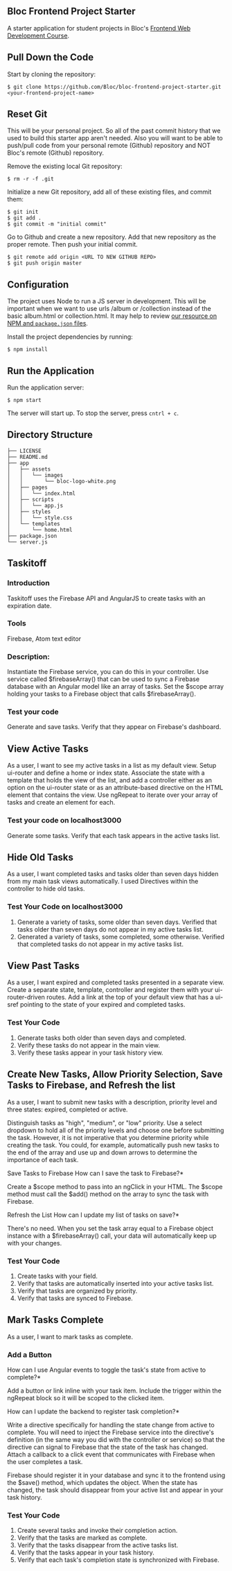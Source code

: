 ## Bloc Frontend Project Starter

A starter application for student projects in Bloc's [Frontend Web Development Course](https://www.bloc.io/frontend-development-bootcamp).

## Pull Down the Code

Start by cloning the repository:

```
$ git clone https://github.com/Bloc/bloc-frontend-project-starter.git <your-frontend-project-name>
```

## Reset Git

This will be your personal project. So all of the past commit history that we used to build this starter app aren't needed. Also you will want to be able to push/pull code from your personal remote (Github) repository and NOT Bloc's remote (Github) repository.

Remove the existing local Git repository:

```
$ rm -r -f .git
```

Initialize a new Git repository, add all of these existing files, and commit them:

```
$ git init
$ git add .
$ git commit -m "initial commit"
```

Go to Github and create a new repository. Add that new repository as the proper remote. Then push your initial commit.

```
$ git remote add origin <URL TO NEW GITHUB REPO>
$ git push origin master
```

## Configuration

The project uses Node to run a JS server in development. This will be important when we want to use urls /album or /collection instead of the basic album.html or collection.html. It may  help to review [our resource on NPM and `package.json` files](https://www.bloc.io/resources/npm-and-package-json).

Install the project dependencies by running:

```
$ npm install
```

## Run the Application

Run the application server:

```
$ npm start
```

The server will start up. To stop the server, press `cntrl + c`.


## Directory Structure

```
├── LICENSE
├── README.md
├── app
│   ├── assets
│   │   └── images
│   │       └── bloc-logo-white.png
│   ├── pages
│   │   └── index.html
│   ├── scripts
│   │   └── app.js
│   ├── styles
│   │   └── style.css
│   └── templates
│       └── home.html
├── package.json
└── server.js
```

## Taskitoff

### Introduction
Taskitoff uses the Firebase API and AngularJS to create tasks with an expiration date.

### Tools
Firebase, Atom text editor

### Description:
Instantiate the Firebase service, you can do this in your controller. Use service called $firebaseArray() that can be used to sync a Firebase database with an Angular model like an array of tasks. Set the $scope array holding your tasks to a Firebase object that calls $firebaseArray().

### Test your code
Generate and save tasks. Verify that they appear on Firebase's dashboard.

## View Active Tasks
As a user, I want to see my active tasks in a list as my default view.  Setup ui-router and define a home or index state. Associate the state with a template that holds the view of the list, and add a controller either as an option on the ui-router state or as an attribute-based directive on the HTML element that contains the view.  Use ngRepeat to iterate over your array of tasks and create an element for each.
### Test your code on localhost3000
Generate some tasks. Verify that each task appears in the active tasks list.

## Hide Old Tasks
As a user, I want completed tasks and tasks older than seven days hidden from my main task views automatically.  I used Directives within the controller to hide old tasks.
### Test Your Code on localhost3000
1. Generate a variety of tasks, some older than seven days. Verified that tasks older than seven days do not appear in my active tasks list.
1. Generated a variety of tasks, some completed, some otherwise. Verified that completed tasks do not appear in my active tasks list.

## View Past Tasks
As a user, I want expired and completed tasks presented in a separate view.  Create a separate state, template, controller and register them with your ui-router-driven routes. Add a link at the top of your default view that has a ui-sref pointing to the state of your expired and completed tasks.
### Test Your Code
1. Generate tasks both older than seven days and completed.
1. Verify these tasks do not appear in the main view.
1. Verify these tasks appear in your task history view.

## Create New Tasks, Allow Priority Selection, Save Tasks to Firebase, and Refresh the list
As a user, I want to submit new tasks with a description, priority level and three states: expired, completed or active.

Distinguish tasks as "high", "medium", or "low" priority. Use a select dropdown to hold all of the priority levels and choose one before submitting the task. However, it is not imperative that you determine priority while creating the task. You could, for example, automatically push new tasks to the end of the array and use up and down arrows to determine the importance of each task.

Save Tasks to Firebase
How can I save the task to Firebase?*

Create a $scope method to pass into an ngClick in your HTML. The $scope method must call the $add() method on the array to sync the task with Firebase.

Refresh the List
How can I update my list of tasks on save?*

There's no need. When you set the task array equal to a Firebase object instance with a $firebaseArray() call, your data will automatically keep up with your changes.
### Test Your Code
1. Create tasks with your field.
1. Verify that tasks are automatically inserted into your active tasks list.
1. Verify that tasks are organized by priority.
1. Verify that tasks are synced to Firebase.

## Mark Tasks Complete

As a user, I want to mark tasks as complete.

### Add a Button
How can I use Angular events to toggle the task's state from active to complete?*

Add a button or link inline with your task item. Include the trigger within the ngRepeat block so it will be scoped to the clicked item.

How can I update the backend to register task completion?*

Write a directive specifically for handling the state change from active to complete. You will need to inject the Firebase service into the directive's definition (in the same way you did with the controller or service) so that the directive can signal to Firebase that the state of the task has changed. Attach a callback to a click event that communicates with Firebase when the user completes a task.

Firebase should register it in your database and sync it to the frontend using the  $save() method, which updates the object. When the state has changed, the task should disappear from your active list and appear in your task history.

### Test Your Code
1. Create several tasks and invoke their completion action.
1. Verify that the tasks are marked as complete.
1. Verify that the tasks disappear from the active tasks list.
1. Verify that the tasks appear in your task history.
1. Verify that each task's completion state is synchronized with Firebase.

